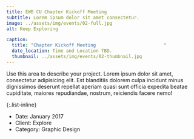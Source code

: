 ```yaml
---
title: EWB CU Chapter Kickoff Meeting
subtitle: Lorem ipsum dolor sit amet consectetur.
image: ../assets/img/events/02-full.jpg
alt: Keep Exploring

caption:
  title: "Chapter Kickoff Meeting                         "
  date_location: Time and Location TBD.
  thumbnail: ../assets/img/events/02-thumbnail.jpg
---
```


Use this area to describe your project. Lorem ipsum dolor sit amet, consectetur adipisicing elit. Est blanditiis dolorem culpa incidunt minus dignissimos deserunt repellat aperiam quasi sunt officia expedita beatae cupiditate, maiores repudiandae, nostrum, reiciendis facere nemo!

{:.list-inline}

- Date: January 2017
- Client: Explore
- Category: Graphic Design